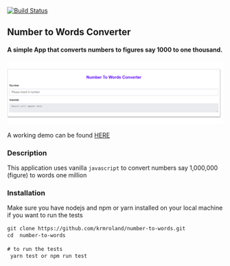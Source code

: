 [![Build Status](https://travis-ci.org/krmroland/number-to-words.svg?branch=master)](https://travis-ci.org/krmroland/number-to-words)

## Number to Words Converter

#### A simple App that converts numbers to figures say 1000 to one thousand.

![screen shot](numbertoowordsconverter.png)

A working demo can be found [HERE](https://krmroland.github.io/number-to-words/)

### Description

This application uses vanilla `javascript` to convert numbers say 1,000,000 (figure) to words one million

### Installation

Make sure you have nodejs and npm or yarn installed on your local machine if you want to run the tests

```
git clone https://github.com/krmroland/number-to-words.git
cd  number-to-words

# to run the tests
 yarn test or npm run test
```
